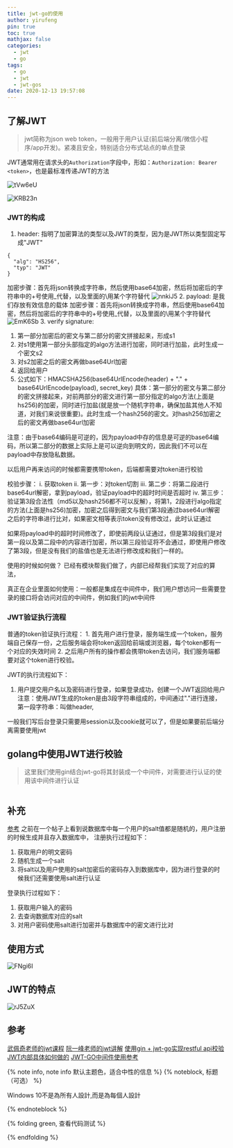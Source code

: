 ```yaml
---
title: jwt-go的使用
author: yirufeng
pin: true
toc: true
mathjax: false
categories:
  - jwt
  - go
tags:
  - go
  - jwt
  - jwt-gos
date: 2020-12-13 19:57:08
---
```


## 了解JWT
> jwt简称为json web token，一般用于用户认证(前后端分离/微信小程序/app开发)。紧凑且安全，特别适合分布式站点的单点登录

JWT通常用在请求头的`Authorization`字段中，形如：`Authorization: Bearer <token>`，也是最标准传递JWT的方法

![tVw6eU](https://cdn.jsdelivr.net/gh/sivanWu0222/ImageHosting@master/uPic/tVw6eU.png)

![KRB23n](https://cdn.jsdelivr.net/gh/sivanWu0222/ImageHosting@master/uPic/KRB23n.png)


### JWT的构成

1. header: 指明了加密算法的类型以及JWT的类型，因为是JWT所以类型固定写成"JWT"
```
{
  "alg": "HS256",
  "typ": "JWT"
}
```
加密步骤：首先将json转换成字符串，然后使用base64加密，然后将加密后的字符串中的+号使用_代替，以及里面的\用某个字符替代
![nnkiJ5](https://cdn.jsdelivr.net/gh/sivanWu0222/ImageHosting@master/uPic/nnkiJ5.png)
2. payload: 是我们存放有效信息的载体
加密步骤：首先将json转换成字符串，然后使用base64加密，然后将加密后的字符串中的+号使用_代替，以及里面的\用某个字符替代
![EmK6Sb](https://cdn.jsdelivr.net/gh/sivanWu0222/ImageHosting@master/uPic/EmK6Sb.png)
3. verify signature: 
  1. 第一部分加密后的密文与第二部分的密文拼接起来，形成s1
  2. 对s1使用第一部分头部指定的algo方法进行加密，同时进行加盐，此时生成一个密文s2
  3. 对s2加密之后的密文再做base64Url加密
  4. 返回给用户
  5. 公式如下：HMACSHA256(base64UrlEncode(header) + "." + base64UrlEncode(payload), secret_key)
具体：第一部分的密文与第二部分的密文拼接起来，对前两部分的密文进行第一部分指定的algo方法(上面是hs256)的加密，同时进行加盐(就是放一个随机字符串，确保加盐其他人不知道，对我们来说很重要)。此时生成一个hash256的密文。对hash256加密之后的密文再做base64url加密

注意：由于base64编码是可逆的，因为payload中存的信息是可逆的base64编码，所以第二部分的数据上实际上是可以逆向到明文的，因此我们不可以在payload中存放隐私数据。

以后用户再来访问的时候都需要携带token，后端都需要对token进行校验

校验步骤：
			i. 获取token
			ii. 第一步：对token切割
			iii. 第二步：将第二段进行base64url解密，拿到payload，验证payload中的超时时间是否超时
			iv. 第三步：验证第3段合法性（md5以及hash256都不可以反解），将第1，2段进行algo指定的方法(上面是hs256)加密，加密之后得到密文与我们第3段通过base64url解密之后的字符串进行比对，如果密文相等表示token没有修改过，此时认证通过

如果将payload中的超时时间修改了，即使前两段认证通过，但是第3段我们是对第一段以及第二段中的内容进行加密，所以第三段验证将不会通过，即使用户修改了第3段，但是没有我们的盐值也是无法进行修改成和我们一样的。

使用的时候如何做？
已经有模块帮我们做了，内部已经帮我们实现了对应的算法，

真正在企业里面如何使用：一般都是集成在中间件中，我们用户想访问一些需要登录的接口将会访问对应的中间件，例如我们的jwt中间件


### JWT验证执行流程

普通的token验证执行流程：
	1. 首先用户进行登录，服务端生成一个token，服务端自己保存一份，之后服务端会将token返回给前端或浏览器，每个token都有一个对应的失效时间
	2. 之后用户所有的操作都会携带token去访问，我们服务端都要对这个token进行校验。


JWT的执行流程如下：
1. 用户提交用户名以及密码进行登录，如果登录成功，创建一个JWT返回给用户
注意：使用JWT生成的token是由3段字符串组成的，中间通过"."进行连接，
  第一段字符串：叫做header,

一般我们写后台登录只需要用session以及cookie就可以了，但是如果要前后端分离需要使用jwt

## golang中使用JWT进行校验

> 这里我们使用gin结合jwt-go将其封装成一个中间件，对需要进行认证的使用该中间件进行认证


```go


```

## 补充
[参考](https://www.guhei.net/post/jb871)
之前在一个帖子上看到说数据库中每一个用户的salt值都是随机的，用户注册的时候生成并且存入数据库中，
注册执行过程如下：
1. 获取用户的明文密码
2. 随机生成一个salt
3. 将salt以及用户使用的salt加密后的密码存入到数据库中，因为进行登录的时候我们还需要使用salt进行认证

登录执行过程如下：
1. 获取用户输入的密码
2. 去查询数据库对应的salt
3. 对用户密码使用salt进行加密并与数据库中的密文进行比对

## 使用方式
![FNgi6I](https://cdn.jsdelivr.net/gh/sivanWu0222/ImageHosting@master/uPic/FNgi6I.png)

## JWT的特点
![rJ5ZuX](https://cdn.jsdelivr.net/gh/sivanWu0222/ImageHosting@master/uPic/rJ5ZuX.png)


## 参考
[武佩奇老师的jwt课程](https://www.bilibili.com/video/BV1tJ411B7yJ?p=4)
[阮一峰老师的jwt讲解](https://www.ruanyifeng.com/blog/2018/07/json_web_token-tutorial.html)
[使用gin + jwt-go实现restful api校验](https://mojotv.cn/go/golang-jwt-auth)
[JWT内部具体如何做的](https://blog.csdn.net/houmenghu/article/details/99181326)
[JWT-GO中间件使用参考](https://studygolang.com/articles/13062)


{% note info, note info 默认主题色，适合中性的信息 %}
{% noteblock, 标题（可选） %}

Windows 10不是為所有人設計,而是為每個人設計

{% endnoteblock %}

{% folding green, 查看代码测试 %}

{% endfolding %}




